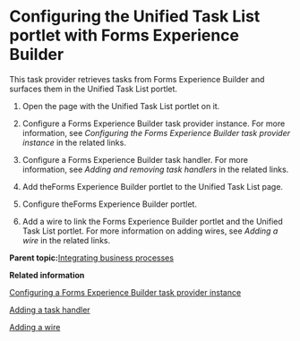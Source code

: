 # Configuring the Unified Task List portlet with Forms Experience Builder

This task provider retrieves tasks from Forms Experience Builder and surfaces them in the Unified Task List portlet.

1.  Open the page with the Unified Task List portlet on it.

2.  Configure a Forms Experience Builder task provider instance. For more information, see *Configuring the Forms Experience Builder task provider instance* in the related links.

3.  Configure a Forms Experience Builder task handler. For more information, see *Adding and removing task handlers* in the related links.

4.  Add theForms Experience Builder portlet to the Unified Task List page.

5.  Configure theForms Experience Builder portlet.

6.  Add a wire to link the Forms Experience Builder portlet and the Unified Task List portlet. For more information on adding wires, see *Adding a wire* in the related links.


**Parent topic:**[Integrating business processes](../integrate/utl_unified_task_list_porlet.md)

**Related information**  


[Configuring a Forms Experience Builder task provider instance](../panel_help/utl_configuring_form_experience_builder_task_provider.md)

[Adding a task handler](../panel_help/utl_add_task_handler.md)

[Adding a wire](../panel_help/h_wires_add.md)

